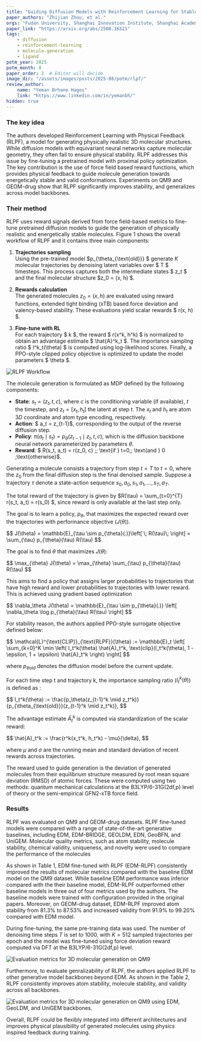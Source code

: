 ```yaml
---
title: "Guiding Diffusion Models with Reinforcement Learning for Stable Molecule Generation"
paper_authors: "Zhijian Zhou, et al."
orgs: "Fudan University, Shanghai Innovation Institute, Shanghai Academy of Artificial Intelligence for Science"
paper_link: "https://arxiv.org/abs/2508.16521"
tags:
    - diffusion
    - reinforcement-learning
    - molecule-generation
    - ligand
potm_year: 2025
potm_month: 8
paper_order: 2  # Editor will decide
image_dir: "/assets/images/posts/2025-08/potm/rlpf/"
review_author:
    name: "Yeman Brhane Hagos"
    link: "https://www.linkedin.com/in/yemanbh/"
hidden: true
---
```


### The key idea

The authors developed Reinforcement Learning with Physical Feedback (RLPF), a model for generating physically realistic 3D molecular structures. While diffusion models with equivariant neural networks capture molecular geometry, they often fail to ensure physical stability. RLPF addresses this issue by fine-tuning a pretrained model with proximal policy optimization. The key contribution is the use of force field based reward functions, which provides physical feedback to guide molecule generation towards energetically stable and valid conformations. Experiments on QM9 and GEOM-drug show that RLPF significantly improves stability, and generalizes across model backbones.


### Their method

RLPF uses reward signals derived from force field-based metrics to fine-tune pretrained diffusion models to guide the generation of physically realistic and energetically stable molecules. Figure 1 shows the overall workflow of RLPF and it contains three main components:


1. **Trajectories sampling**  
   Using the pre-trained model $p_{\theta_{\text{old}}} $ generate $K$ molecular trajectories by denoising latent variables over $ T $ timesteps. This process captures both the intermediate states $ z_t $ and the final molecular structure $z_0 = (x, h) $.  

2. **Rewards calculation**  
   The generated molecules $z_0 = (x, h)$ are evaluated using reward functions, extended tight binding (xTB) based force deviation and valency-based stability. These evaluations yield scalar rewards $ r(x, h) $.  

3. **Fine-tune with RL**  
   For each trajectory $ k $, the reward $ r(x^k, h^k) $ is normalized to obtain an advantage estimate $ \hat{A}^k_t $. The importance sampling ratio $ I^k_t(\theta) $ is computed using log-likelihood scores. Finally, a PPO-style clipped policy objective is optimized to update the model parameters $ \theta $.  


<img src="{{ page.image_dir | append: 'workflow.png' | relative_url }}" alt="RLPF Workflow">

The molecule generation is formulated as MDP defined by the following components:

- **State**: $s_t = (z_t, t, c)$, where $c$ is the conditioning variable (if available), $t$ the timestep, and $z_t = [x_t, h_t]$ the latent at step $t$. The $x_t$ and $h_t$ are atom $3D$ coordinate and atom type encoding, respectively. 
- **Action**: $ a_t = z_{t-1}$, corresponding to the output of the reverse diffusion step.  
- **Policy**: $\pi(a_t \mid s_t) = p_\theta(z_{t-1} \mid z_t, t, c)$, which is the diffusion backbone neural network parameterized by parameters $\theta$.
- **Reward**: $ R(s_t, a_t) = r(z_0, c) \;\; \text{if } t=0,\; \text{and } 0 \;\text{otherwise}$.  

Generating a molecule consists a trajectory from step $t=T$ to $t=0$, where the $z_0$ from the final diffusion step is the final denoised sample.  Suppose a trajectory $\tau$ denote a state-action sequence $s_0, a_0, s_1, a_1, \ldots, s_T, a_T$. 

The total reward of the trajectory is given by $R(\tau) = \sum_{t=0}^{T} r(s_t, a_t) = r(s_0) $, since reward is only available at the last step only. 

The goal is to learn a policy, $p_\theta$, that maximizes the expected reward over the trajectories with performance objective ($J(\theta)$).

<div>
 $$
J(\theta) = \mathbb{E}_{\tau \sim p_{\theta}(.)}\left[ \;  R(\tau)\; \right] 
= \sum_{\tau} p_{\theta}(\tau) R(\tau)
$$
</div>


The goal is to find $\theta$ that maximizes $J(\theta)$:

<div>
 $$
\max_{\theta} J(\theta) 
= \max_{\theta} \sum_{\tau} p_{\theta}(\tau) R(\tau)
$$
</div>

This aims to find a policy that assigns larger probabilities to trajectories that have high reward and lower probabilities to trajectories with lower reward. This is achieved using gradient based optimization

<div>
$$
\nabla_\theta J(\theta) =  \mathbb{E}_{\tau \sim p_{\theta}(.)} \left[ \nabla_\theta \log p_{\theta}(\tau) R(\tau) \right]
$$
</div>

For stability reason, the authors applied PPO-style surrogate objective defined below:

<div>
$$
\mathcal{L}^{\text{CLIP}}_{\text{RLPF}}(\theta) := \mathbb{E}_t \left[ \sum_{k=0}^K \min \left( I_t^k(\theta) \hat{A}_t^k, \text{clip}(I_t^k(\theta), 1 - \epsilon, 1 + \epsilon) \hat{A}_t^k \right) \right]
$$
</div>

where $p_{\theta old}$ denotes the diffusion model before the current update.

For each time step t and trajectory k, the importance sampling ratio ($I_t^k(\theta)$) is defined as :

<div>
$$
I_t^k(\theta) := \frac{p_\theta(z_{t-1}^k \mid z_t^k)}{p_{\theta_{\text{old}}}(z_{t-1}^k \mid z_t^k)},
$$
</div>

 The advantage estimate $\hat{A}_t^k$ is computed via standardization of the scalar reward:

<div>
$$
\hat{A}_t^k := \frac{r^k(x_t^k, h_t^k) - \mu}{\delta},
$$
</div>

where $\mu$ and $\sigma$ are the running mean and standard deviation of recent rewards across trajectories.

The reward used to guide generation is the deviation of generated molecules from their equilibrium structure measured by root mean square deviation (RMSD) of atomic forces. These were computed using two methods: quantum mechanical calculations at the B3LYP/6-31G(2df,p) level of theory or the semi-empirical GFN2-xTB force field. 


### Results

RLPF was evaluated on QM9 and GEOM-drug datasets. RLPF fine-tuned models were compared with a range of state-of-the-art generative baselines, including EDM, EDM-BRIDGE, GEOLDM, EDN, GeoBFN, and UniGEM. Molecular quality metrics, such as atom stability, molecule stability, chemical validity, uniqueness, and novelty were used to compare the performance of the molecules

As shown in Table 1, EDM fine-tuned with RLPF (EDM-RLPF) consistently improved the results of molecular metrics compared with the baseline EDM model on the QM9 dataset. While baseline EDM performance was inferior compared with the their baseline model, EDM-RLPF outperformed other baseline models in three out of four metrics used by the authors.  The baseline models were trained with configuration provided in the original papers.  Moreover, on GEOM-drug dataset, EDM-RLPF improved atom stability from $81.3\%$ to $87.53\%$ and increased validity from $91.9\%$ to $99.20\%$ compared with EDM model.

During fine-tuning, the same pre-training data was used.  The number of denoising time steps $T$ is set to $1000$, with $K = 512$ sampled trajectories per epoch and the model was fine-tuned using force deviation reward computed via DFT at the B3LYP/6-31G(2df,p) level. 


<img src="{{ page.image_dir | append: 'table1.png' | relative_url }}" alt=" Evaluation metrics for 3D molecular generation on QM9">
<figcaption></figcaption>

Furthermore, to evaluate genralizability of RLPF, the authors applied RLPF to other generative model backbones beyond EDM. As shown in the Table 2, RLPF consistently improves atom stability, molecule stability, and validity across all backbones.

<img src="{{ page.image_dir | append: 'table3.png' | relative_url }}" alt="Evaluation metrics for 3D molecular generation on QM9 using EDM, GeoLDM, and UniGEM backbones.">
<figcaption></figcaption>


Overall, RLPF could be flexibly integrated into different architectures and improves physical plausibility of generated molecules using physics inspired feedback during training.

